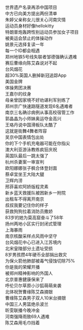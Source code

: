 世界遗产名录再添中国项目  
中方已向美方提出两份清单  
朱婷父亲称女儿很关心河南灾情  
运动员身材好像hellokitty  
特朗普炮轰跨性别运动员参加女子项目  
被奥运会禁止的体操动作  
姚景元选择复读一年  
每一个ID都会相遇  
郑州地铁5号线失联者邹德强确认遇难  
赛后曹缘向陈艾森说对不起  
台风烟花  
超30%英国人删掉新冠追踪App  
美国金牌  
体操男团决赛  
王嘉尔的纹身  
母亲曾因家境不好劝谌利军别练了  
郑州京广快速路隧道发现6名遇难者  
南京三名确诊病例从事高校宿管工作  
郭晶晶为小师妹奥运夺金高兴  
王珞丹说中国滑板队太酷了  
这就是街舞4舞者阵容  
吴京中国表情包出处  
你的下个手机充电器可能在你指尖  
澳大利亚游泳教练疯狂庆祝  
英国队最后一跳太强了  
杭州杀妻案一审宣判  
欧阳娜娜张子枫合体登封面  
蔡卓宜坐王大陆大腿  
卫辉内涝  
邢菲喜欢阿娇版程灵素  
新乡蓝天救援队被困新乡一附院  
出租车不得离开南京  
叔叔我要记住你的样子  
获救狗狗拉着消防员撒娇  
83岁的她为莫高窟奋斗了58年  
扬州两地小区实行封闭式管理  
上海暴雨  
南京核酸采样点风雨中坚守  
台风烟花中心已进入江苏境内  
北宋皇陵部分土遗址受损  
8岁男孩攒4年硬币全部捐出救灾  
为保火箭他肺部被毒气侵蚀切除75%  
你是我的荣耀开播  
被郑州精神影响的外国人  
北京普惠健康保来了  
呼伦贝尔草原小沙狐萌萌来袭  
北体祝贺曹缘陈艾森摘银  
曹缘陈艾森男子双人10米台摘银  
中国三人男篮绝杀波兰  
昕雯联播今晚冲金  
河南强降雨致69人遇难  
陈艾森用毛巾挡着  
